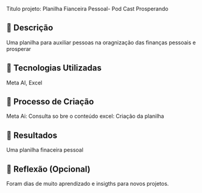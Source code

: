 Titulo projeto: Planilha Fianceira Pessoal- Pod Cast Prosperando

## 📒 Descrição
Uma planilha para auxiliar pessoas na oragnização das finanças pessoais e prosperar

## 🤖 Tecnologias Utilizadas
Meta AI, Excel

## 🧐 Processo de Criação
Meta Ai: Consulta so bre o conteúdo
excel: Criação da planilha

## 🚀 Resultados
Uma planilha finaceira pessoal 

## 💭 Reflexão (Opcional)
Foram dias de muito aprendizado e insigths para novos projetos.



